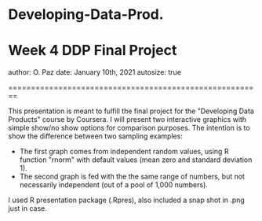 # Developing-Data-Prod.

Week 4 DDP Final Project
========================================================
author: O. Paz
date: January 10th, 2021
autosize: true


========================================================

This presentation is meant to fulfill the final project for the "Developing Data Products" course by Coursera. I will present two interactive graphics with simple show/no show options for comparison purposes. The intention is to show the difference between two sampling examples:

- The first graph comes from independent random values, using R function "rnorm" with default values (mean zero and standard deviation 1).
- The second graph is fed with the the same range of numbers, but not necessarily independent (out of a pool of 1,000 numbers). 

I used R presentation package (.Rpres), also included a snap shot in .png just in case.
